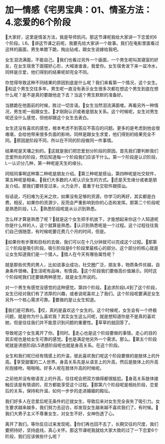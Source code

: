 # 加一情感《宅男宝典：01、情圣方法：4.恋爱的6个阶段

🎼大家好，这里是情圣方法，我是导师凯问。那这节课呢我给大家讲一下恋爱的6个阶段。L6。🎼讲这节课之前呢，我要先给大家讲一个故事。我们在电影里面看过这样的画面，男生单膝下跪，掏出钻戒，跟女生说嫁给我吧。

女生泪流满面，不能自己。🎼我们也看过另外一个画面，一个男生呢叫其寝室的好友，在女生宿舍下面摆好心形，大喊谁谁谁，我爱你。女生宿舍泼下来一盆冷水，同样是示爱，他们得到的结果呢却完全不同。

你觉得导致这种不同结果的原因到底是什么呢？我们来看第一个情况，这个女生。🎼和这个男生交往多年，男生呢一直没有表示女生很多次都在想这个男生到底在想什么呢？是不是真的要跟他走下去？当这个男生默默的准备好。

当膝跪在他面前的时候，胜过一切言语。🎼女生当然泪流满面喽。再看另外一种情况，男生呢一般跟女生。🎼才刚刚认识或者是朋友关系。这个时候呢，女生对男生呢还没什么感觉，但他却跟这个女生去表白。

女生还没有喜欢的感觉，根本考虑不到答应不答应的问题。更多的是考虑到他会很难堪，会给他带来很多负面的影响，同样是跟女生求爱，他们得到的结果完全不同。🎼原因是阶段不同，所以在不同的阶段做同一件事情。

结果呢是天壤之别的。🎼这就是我们把恋爱划分阶段的原因。首先我们要判断我们恋爱所处的阶段，然后知道每一个阶段我们应该干什么。第一个阶段是认识阶段，L一认识分几种，第一种呢是天生的缘分。

同班同事啊这种第二种呢是朋友介绍。🎼第三种呢是搭讪，第四种呢是社交软件，第五种呢是相亲。🎼我们大多数的人呢认识女生的方式。🎼还是天生缘分或者是朋友介绍。那我们要转变过来，火力全开，着重于社交软件跟搭讪。

俗话说，巧妇难为无米之炊，如果没有足够的资源，你学习的再好，其实都是白费。相反，如果你的资源少，反而会严重影响到你的心态和发挥。那第二个阶段呢是熟悉阶段，L2。🎼熟悉阶段呢是从认识到熟悉。

怎么样才算是熟悉了呢？🎼就是这个女生把手机放下，才能想起来你这个人知道呢你是什么样的人，这个就算是熟悉。🎼认识到熟悉呢是一个过程。这个过程往往我们自己很随意，有时候呢要花费几个月的时间，但是。

🎼如果你有步骤和目标的去做，我们可以在十几分钟就可以完成这个过程。🎼那第三个阶段是吸引阶段，吸引阶段是6个阶段里最核心的部分。这个部分的核心就是让女生知道我们是一个猎人。🎼猎人在今天有哪些属性呢？

就是那些优秀的男人，比如说事业成功，社交圈广泛，朋友多，物质条件优越，自身条件很棒。🎼生活呢有品味，有情调。🎼这个阶段我们要做高价值展示。同时这个阶段呢我们还要做两种感觉，就是女生所说的。

对一个男生有感觉没感觉的这种感觉。第四个阶段。🎼追求阶段L4到了这个阶段，女生已经对我们有了浓厚的兴趣，或者说呢喜欢上了我们。这个阶段呢要满足女生另外一个核心需求可靠。🎼要做的是让女生知道。

🎼我们是可靠的。🎼哎，真的是喜欢这个女生的。这个时候呢，女生会有一个终极问题，就是你为什么喜欢我？其实女生这么问呢，就是想知道你是不是真的喜欢她，但是往往我们并不能意识到问题的重要性。🎼草草的就回答了。

导致呢这个女生离开了你。🎼同时。🎼走心也是这个阶段要做的事情。走心的目的其实呢也是给女生可靠的感觉。🎼也是满足他另外一个需求。那么。🎼第五个阶段呢就是诱惑阶段L5诱惑阶段呢也就是身高关系。在这个阶段。

女生和我们呢已经有情感上的升温，彼此喜欢我们呢这个阶段要做的是肢体上的升高。🎼享受甜蜜的二人世界。身高关系先是从语言上的升高，然后是肢体上的升高抡抱接吻，啪啪啪。好多人呢在肢体升高的时候呢。

之前他并没有做语言上的升高，往往呢会把双方搞得都很尴尬。🎼身高关系肢体接触应该是有情调的，双方都能享受这个过程。🎼那第六个阶段呢是相处阶段，恋爱后的关系，保持和升温，如何一步步的走进婚姻的殿坛。

我们好多人在恋爱后呢无条件的迁就女生，导致后来对女生完全丧失了吸引力。女生要求越来越多，我们努力去迎合，却发现女生越来越不喜欢我们了。有时候。🎼我们大男子主义不尊重女生，对女生不好，女神伤透了心。

离开了我们。等你反应过来发现呢。🎼你们再也回不去了，长期交往的尺度，我们要把持好，坚持底线，真心关怀。那这节课呢我就给大家大致的过了一下恋爱6个阶段，我们应该做些什么呢？

